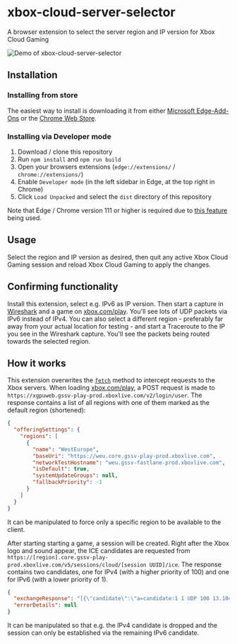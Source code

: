 # xbox-cloud-server-selector

A browser extension to select the server region and IP version for Xbox Cloud Gaming

<picture>
  <source media="(prefers-color-scheme: dark)" srcset="https://user-images.githubusercontent.com/46975855/228374614-ccbb02b8-251f-4007-8c40-3afe82c6c3c9.png">
  <source media="(prefers-color-scheme: light)" srcset="https://user-images.githubusercontent.com/46975855/228374604-1714b12c-4d71-43de-9700-ff3a4f0432c9.png">
  <img alt="Demo of xbox-cloud-server-selector" src="https://user-images.githubusercontent.com/46975855/228374604-1714b12c-4d71-43de-9700-ff3a4f0432c9.png">
</picture>

## Installation

### Installing from store

The easiest way to install is downloading it from either [Microsoft Edge-Add-Ons](https://microsoftedge.microsoft.com/addons/detail/xbox-cloud-server-selector/looadgdipbgeafcccmoagnbbgnjgeefp) or the [Chrome Web Store](https://chrome.google.com/webstore/detail/xbox-cloud-server-selector/lanknfgmjkocejapddeibabjpdenkpnn).

### Installing via Developer mode

1. Download / clone this repository
2. Run `npm install` and `npm run build`
3. Open your browsers extensions (`edge://extensions/` / `chrome://extensions/`)
4. Enable `Developer mode` (in the left sidebar in Edge, at the top right in Chrome)
5. Click `Load Unpacked` and select the `dist` directory of this repository

Note that Edge / Chrome version 111 or higher is required due to [this feature](https://chromium-review.googlesource.com/c/chromium/src/+/4119014) being used.

## Usage

Select the region and IP version as desired, then quit any active Xbox Cloud Gaming session and reload Xbox Cloud Gaming to apply the changes.

## Confirming functionality

Install this extension, select e.g. IPv6 as IP version. Then start a capture in [Wireshark](https://www.wireshark.org/) and a game on [xbox.com/play](https://www.xbox.com/play). You'll see lots of UDP packets via IPv6 instead of IPv4.
You can also select a different region - preferably far away from your actual location for testing - and start a Traceroute to the IP you see in the Wireshark capture. You'll see the packets being routed towards the selected region.

## How it works

This extension overwrites the [`fetch`](https://developer.mozilla.org/en-US/docs/Web/API/fetch) method to intercept requests to the Xbox servers.
When loading [xbox.com/play](https://www.xbox.com/play), a POST request is made to `https://xgpuweb.gssv-play-prod.xboxlive.com/v2/login/user`.
The response contains a list of all regions with one of them marked as the default region (shortened):

```json
{
  "offeringSettings": {
    "regions": [
      {
        "name": "WestEurope",
        "baseUri": "https://weu.core.gssv-play-prod.xboxlive.com",
        "networkTestHostname": "weu.gssv-fastlane-prod.xboxlive.com",
        "isDefault": true,
        "systemUpdateGroups": null,
        "fallbackPriority": -1
      }
    ]
  }
}
```

It can be manipulated to force only a specific region to be available to the client.

After starting starting a game, a session will be created. Right after the Xbox logo and sound appear, the ICE candidates are requested from `https://[region].core.gssv-play-prod.xboxlive.com/v5/sessions/cloud/[session UUID]/ice`.
The response contains two candidates, one for IPv4 (with a higher priority of 100) and one for IPv6 (with a lower priority of 1).

```json
{
  "exchangeResponse": "[{\"candidate\":\"a=candidate:1 1 UDP 100 13.104.106.140 1071 typ host \",\"messageType\":\"iceCandidate\",\"sdpMLineIndex\":\"0\",\"sdpMid\":\"0\"},{\"candidate\":\"a=candidate:2 1 UDP 1 2603:1020:703:66::ADB:1931 9002 typ host \",\"messageType\":\"iceCandidate\",\"sdpMLineIndex\":\"0\",\"sdpMid\":\"0\"},{\"candidate\":\"a=end-of-candidates\",\"messageType\":\"iceCandidate\",\"sdpMLineIndex\":\"0\",\"sdpMid\":\"0\"}]",
  "errorDetails": null
}
```

It can be manipulated so that e.g. the IPv4 candidate is dropped and the session can only be established via the remaining IPv6 candidate.

